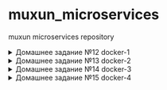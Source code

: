 # muxun_microservices
muxun microservices repository

<details><summary> Домашнее задание №12 docker-1 </summary>\
<p>

* установлен docker из deb пакета
* запущен первый контейнер hello-world
* рассмотрен механизм запуска контейнеров
* рассмотрены команды docker create \ start \ attach \ exec \ commit
* создан образ и лог списка образов добавлен в файл docker-1.log
* изучены выводы команд docker inspect для образа и контейнера
* рассмотрены механизмы остановки контейнров и уничтожения контейнеров и образов


</p>
</details>



<details><summary> Домашнее задание №13 docker-2 </summary>
<p>

* создан новый проект docker
* установлен docker-machine 
* с помощью docker machine создан хост в GCP
* изучен механизм переключения с локального окружения на удаленные в docker-machine
  eval $(docker-machine env dockerhost)
* проверены pid изоляции в контейнере и на хост машине
* созданы необходимые файлы для создания докер образа
* написан dockerfile и собран образ
* добавлено правило файерволла для порта 9292 
* запущен docker контейнер 
 <img src="https://raw.githubusercontent.com/muxun/muxun.github.io/master/docker%20reddit%20machine.png"></img>

* зарегестрировался на docker hub
* запушен образ на docker hub
* проверен локальный запуск docker контейнера из образа с докер-хаба
<img src="https://raw.githubusercontent.com/muxun/muxun.github.io/master/docker%20localhost.png"></img>

* изучены способы остановки\старта\подключения с контейнерами и вывод информации по образам

</p></details>


<details> <summary> Домашнее задание №14 docker-3 </summary>
<p>

* создана файловая структура для микросервисного приложения
* написаны докерфайлы для сервисов 
* собраны образы сервисов
* сборка ui образа начата с шага,отличающегося от сборки образа коммента, так как они имеют одинаковые базовые слои ruby 
* создана сеть приложения
* запущенны контейнеры и проверена работа приложения 
<img src="https://raw.githubusercontent.com/muxun/muxun.github.io/master/docker%20microservices%20app.png"></img>

* произведена попытка улучшения докерфайлов
* создан объект volume для базы данных и пересоздано приложение с этим хранилищем
* созданы записи и комментарии, убиты контейнеры и перезапущенны вновь - информация в бд сохранена

</p>
</details>



<details> <summary> Домашнее задание №15 docker-4 </summary>
<p>

* запущены контейнеры jofftron/docker-net-tools с различными сетями none host bridge
* изучены команды ifconfig для хостовой машины и контейнера на ней - информация идентична
* запущен несколько раз контейнер с nginx - завелся только один, остальные упали с ошибкой - логи говорят о том что порт (80) уже занят
* запущен проект с использованием бридж сети и алиасов для контейнеров
* проект запущен с двумя сетями и разграничением на бэкенд и фронтенд
* изучены bridge интерфейсы для каждой из сетей на хосте
* рассмотрим правила iptables
* создан docker-compose.yml для запуска приложения
* доработан docker-compose.yml - параметризованы порты 9292 UI_PORT и версии докер-образов VERSION и записаны в файл .env
* базовое имя проекта образуется по папке,в которой лежит compose-file
  изменить его можно через экспорт переменной -  export COMPOSE_PROJECT_NAME=foo 
* для изменения кода приложения запущенного контейнера по всей видимости нужно прибегнуть к понятию volume. подозреваю, что нужно на хост машину скачать папки с сорцами программ и с помощью директивы volume  примонтировать внутрь контейнеров в папки /app 
 host_src_path:/app 
</p>
</details>


